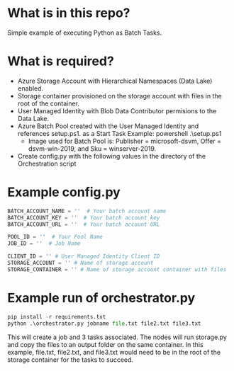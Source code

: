 # What is in this repo?

Simple example of executing Python as Batch Tasks.  

# What is required? 

* Azure Storage Account with Hierarchical Namespaces (Data Lake) enabled.
* Storage container provisioned on the storage account with files in the root of the container.
* User Managed Identity with Blob Data Contributor permisions to the Data Lake.
* Azure Batch Pool created with the User Managed Identity and references setup.ps1. as a Start Task Example: powershell .\setup.ps1
  * Image used for Batch Pool is: Publisher = microsoft-dsvm, Offer = dsvm-win-2019, and Sku = 
winserver-2019.
* Create config.py with the following values in the directory of the Orchestration script

# Example config.py

```python
BATCH_ACCOUNT_NAME = ''  # Your batch account name
BATCH_ACCOUNT_KEY = ''  # Your batch account key
BATCH_ACCOUNT_URL = ''  # Your batch account URL

POOL_ID = ''  # Your Pool Name
JOB_ID = ''  # Job Name

CLIENT_ID = '' # User Managed Identity Client ID
STORAGE_ACCOUNT = '' # Name of storage account
STORAGE_CONTAINER = '' # Name of storage account container with files
```
# Example run of orchestrator.py

```python
pip install -r requirements.txt
python .\orchestrator.py jobname file.txt file2.txt file3.txt
```

This will create a job and 3 tasks associated.  The nodes will run storage.py and copy the files to an output folder on the same container.  In this example, file.txt, file2.txt, and file3.txt would need to be in the root of the storage container for the tasks to succeed.    